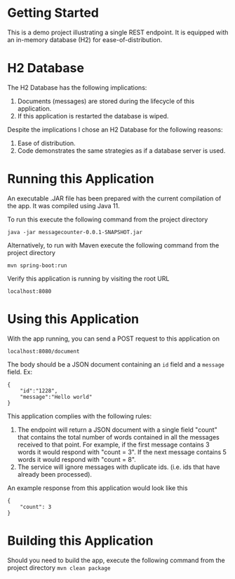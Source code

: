 # Getting Started
This is a demo project illustrating a single REST endpoint.
It is equipped with an in-memory database (H2) for ease-of-distribution.

# H2 Database
The H2 Database has the following implications:
1. Documents (messages) are stored during the lifecycle of this application.
2. If this application is restarted the database is wiped.

Despite the implications I chose an H2 Database for the following reasons:
1. Ease of distribution.
2. Code demonstrates the same strategies as if a database server is used.

# Running this Application
An executable .JAR file has been prepared with the current compilation of the app. It was compiled using Java 11.

To run this execute the following command from the project directory

`java -jar messagecounter-0.0.1-SNAPSHOT.jar`

Alternatively, to run with Maven execute the following command from the project directory

`mvn spring-boot:run`

Verify this application is running by visiting the root URL

`localhost:8080`

# Using this Application
With the app running, you can send a POST request to this application on

`localhost:8080/document`

The body should be a JSON document containing an `id` field and a `message` field. Ex:
```
{
	"id":"1228",
	"message":"Hello world"
}
```

This application complies with the following rules:
1. The endpoint will return a JSON document with a single field "count" that contains the total number of words contained in all the messages received to that point. For example, if the first message contains 3 words it would respond with "count = 3". If the next message contains 5 words it would respond with "count = 8".
2. The service will ignore messages with duplicate ids. (i.e. ids that have already been processed).

An example response from this application would look like this
```
{
    "count": 3
}
```

# Building this Application
Should you need to build the app, execute the following command from the project directory
`mvn clean package`
